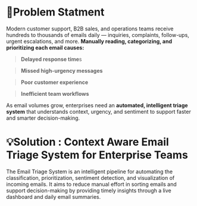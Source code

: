 
<h1>🎯Problem Statment</h1>

Modern customer support, B2B sales, and operations teams receive hundreds to thousands of emails daily — inquiries, complaints, follow-ups, urgent escalations, and more.
**Manually reading, categorizing, and prioritizing each email causes:**

> **Delayed response time**s

> **Missed high-urgency messages**

> **Poor customer experience**

> **Inefficient team workflows**

As email volumes grow, enterprises need an **automated, intelligent triage system** that understands context, urgency, and sentiment to support faster and smarter decision-making.

# 💡Solution : Context Aware Email Triage System for Enterprise Teams
The Email Triage System is an intelligent pipeline for automating the classification, prioritization, sentiment detection, and visualization of incoming emails. It aims to reduce manual effort in sorting emails and support decision-making by providing timely insights through a live dashboard and daily email summaries.
